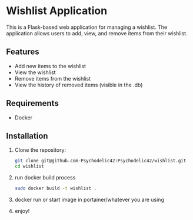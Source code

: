 # Wishlist Application

This is a Flask-based web application for managing a wishlist. The application allows users to add, view, and remove items from their wishlist.

## Features

- Add new items to the wishlist
- View the wishlist
- Remove items from the wishlist
- View the history of removed items (visible in the .db)

## Requirements

- Docker

## Installation

1. Clone the repository:

   ```bash
   git clone git@github.com-Psychodelic42:Psychodelic42/wishlist.git
   cd wishlist
   ```

2. run docker build process
   ```bash
   sudo docker build -t wishlist .
   
3. docker run or start image in portainer/whatever you are using

4. enjoy!

